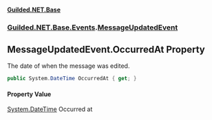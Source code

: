 #### [Guilded.NET.Base](Guilded_NET_Base.md 'Guilded.NET.Base')
### [Guilded.NET.Base.Events](Guilded_NET_Base.md#Guilded_NET_Base_Events 'Guilded.NET.Base.Events').[MessageUpdatedEvent](MessageUpdatedEvent.md 'Guilded.NET.Base.Events.MessageUpdatedEvent')
## MessageUpdatedEvent.OccurredAt Property
The date of when the message was edited.  
```csharp
public System.DateTime OccurredAt { get; }
```
#### Property Value
[System.DateTime](https://docs.microsoft.com/en-us/dotnet/api/System.DateTime 'System.DateTime')
Occurred at
